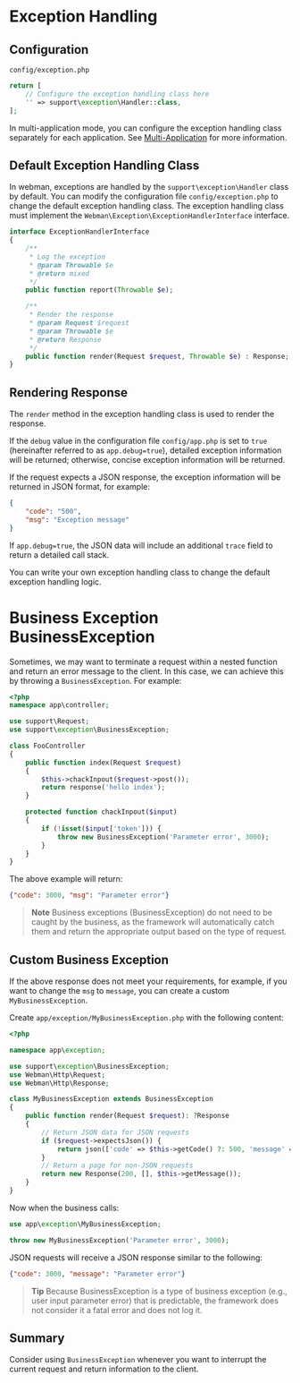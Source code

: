 # Exception Handling

## Configuration
`config/exception.php`
```php
return [
    // Configure the exception handling class here
    '' => support\exception\Handler::class,
];
```
In multi-application mode, you can configure the exception handling class separately for each application. See [Multi-Application](multiapp.md) for more information.

## Default Exception Handling Class
In webman, exceptions are handled by the `support\exception\Handler` class by default. You can modify the configuration file `config/exception.php` to change the default exception handling class. The exception handling class must implement the `Webman\Exception\ExceptionHandlerInterface` interface.
```php
interface ExceptionHandlerInterface
{
	/**
	 * Log the exception
	 * @param Throwable $e
	 * @return mixed
	 */
	public function report(Throwable $e);

	/**
	 * Render the response
	 * @param Request $request
	 * @param Throwable $e
	 * @return Response
	 */
	public function render(Request $request, Throwable $e) : Response;
}
```


## Rendering Response
The `render` method in the exception handling class is used to render the response.

If the `debug` value in the configuration file `config/app.php` is set to `true` (hereinafter referred to as `app.debug=true`), detailed exception information will be returned; otherwise, concise exception information will be returned.

If the request expects a JSON response, the exception information will be returned in JSON format, for example:
```json
{
	"code": "500",
	"msg": "Exception message"
}
```
If `app.debug=true`, the JSON data will include an additional `trace` field to return a detailed call stack.

You can write your own exception handling class to change the default exception handling logic.

# Business Exception BusinessException
Sometimes, we may want to terminate a request within a nested function and return an error message to the client. In this case, we can achieve this by throwing a `BusinessException`. For example:

```php
<?php
namespace app\controller;

use support\Request;
use support\exception\BusinessException;

class FooController
{
    public function index(Request $request)
    {
        $this->chackInpout($request->post());
        return response('hello index');
    }

    protected function chackInpout($input)
    {
        if (!isset($input['token'])) {
            throw new BusinessException('Parameter error', 3000);
        }
    }
}
```

The above example will return:
```json
{"code": 3000, "msg": "Parameter error"}
```

> **Note**
> Business exceptions (BusinessException) do not need to be caught by the business, as the framework will automatically catch them and return the appropriate output based on the type of request.

## Custom Business Exception
If the above response does not meet your requirements, for example, if you want to change the `msg` to `message`, you can create a custom `MyBusinessException`.

Create `app/exception/MyBusinessException.php` with the following content:
```php
<?php

namespace app\exception;

use support\exception\BusinessException;
use Webman\Http\Request;
use Webman\Http\Response;

class MyBusinessException extends BusinessException
{
    public function render(Request $request): ?Response
    {
        // Return JSON data for JSON requests
        if ($request->expectsJson()) {
            return json(['code' => $this->getCode() ?: 500, 'message' => $this->getMessage()]);
        }
        // Return a page for non-JSON requests
        return new Response(200, [], $this->getMessage());
    }
}
```

Now when the business calls:
```php
use app\exception\MyBusinessException;

throw new MyBusinessException('Parameter error', 3000);
```
JSON requests will receive a JSON response similar to the following:
```json
{"code": 3000, "message": "Parameter error"}
```

> **Tip**
> Because BusinessException is a type of business exception (e.g., user input parameter error) that is predictable, the framework does not consider it a fatal error and does not log it.

## Summary
Consider using `BusinessException` whenever you want to interrupt the current request and return information to the client.